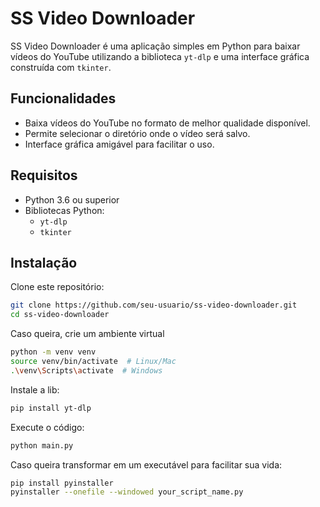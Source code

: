# SS Video Downloader

SS Video Downloader é uma aplicação simples em Python para baixar vídeos do YouTube utilizando a biblioteca `yt-dlp` e uma interface gráfica construída com `tkinter`.

## Funcionalidades

- Baixa vídeos do YouTube no formato de melhor qualidade disponível.
- Permite selecionar o diretório onde o vídeo será salvo.
- Interface gráfica amigável para facilitar o uso.

## Requisitos

- Python 3.6 ou superior
- Bibliotecas Python:
  - `yt-dlp`
  - `tkinter`

## Instalação

Clone este repositório:

```bash
git clone https://github.com/seu-usuario/ss-video-downloader.git
cd ss-video-downloader
```

Caso queira, crie um ambiente virtual
```bash
python -m venv venv
source venv/bin/activate  # Linux/Mac
.\venv\Scripts\activate  # Windows
```

Instale a lib:
```bash
pip install yt-dlp
```

Execute o código:
```bash
python main.py
```

Caso queira transformar em um executável para facilitar sua vida:
```bash
pip install pyinstaller
pyinstaller --onefile --windowed your_script_name.py
```
